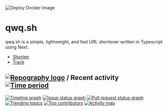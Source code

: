 ![Deploy Docker Image](https://github.com/angelsflyinhell/qwq.sh/actions/workflows/deploy.yml/badge.svg)

# qwq.sh

qwq.sh is a simple, lightweight, and fast URL shortener written in Typescript using Next.

- [Shorten](https://qwq.sh)
- [Track](https://qwq.sh/tracking)

## [![Repography logo](https://images.repography.com/logo.svg)](https://repography.com) / Recent activity [![Time period](https://images.repography.com/33218021/angelsflyinhell/qwq.sh/recent-activity/w7TaJ_2CnvqE_8QTS3DNk_-292ChbcTRkLzWaetxzfM/ylw0Kee4BAdEewAFVmQRbSZWgTWMLtWt2REcc33N76Q_badge.svg)](https://repography.com)
[![Timeline graph](https://images.repography.com/33218021/angelsflyinhell/qwq.sh/recent-activity/w7TaJ_2CnvqE_8QTS3DNk_-292ChbcTRkLzWaetxzfM/ylw0Kee4BAdEewAFVmQRbSZWgTWMLtWt2REcc33N76Q_timeline.svg)](https://github.com/angelsflyinhell/qwq.sh/commits)
[![Issue status graph](https://images.repography.com/33218021/angelsflyinhell/qwq.sh/recent-activity/w7TaJ_2CnvqE_8QTS3DNk_-292ChbcTRkLzWaetxzfM/ylw0Kee4BAdEewAFVmQRbSZWgTWMLtWt2REcc33N76Q_issues.svg)](https://github.com/angelsflyinhell/qwq.sh/issues)
[![Pull request status graph](https://images.repography.com/33218021/angelsflyinhell/qwq.sh/recent-activity/w7TaJ_2CnvqE_8QTS3DNk_-292ChbcTRkLzWaetxzfM/ylw0Kee4BAdEewAFVmQRbSZWgTWMLtWt2REcc33N76Q_prs.svg)](https://github.com/angelsflyinhell/qwq.sh/pulls)
[![Trending topics](https://images.repography.com/33218021/angelsflyinhell/qwq.sh/recent-activity/w7TaJ_2CnvqE_8QTS3DNk_-292ChbcTRkLzWaetxzfM/ylw0Kee4BAdEewAFVmQRbSZWgTWMLtWt2REcc33N76Q_words.svg)](https://github.com/angelsflyinhell/qwq.sh/commits)
[![Top contributors](https://images.repography.com/33218021/angelsflyinhell/qwq.sh/recent-activity/w7TaJ_2CnvqE_8QTS3DNk_-292ChbcTRkLzWaetxzfM/ylw0Kee4BAdEewAFVmQRbSZWgTWMLtWt2REcc33N76Q_users.svg)](https://github.com/angelsflyinhell/qwq.sh/graphs/contributors)
[![Activity map](https://images.repography.com/33218021/angelsflyinhell/qwq.sh/recent-activity/w7TaJ_2CnvqE_8QTS3DNk_-292ChbcTRkLzWaetxzfM/ylw0Kee4BAdEewAFVmQRbSZWgTWMLtWt2REcc33N76Q_map.svg)](https://github.com/angelsflyinhell/qwq.sh/commits)
